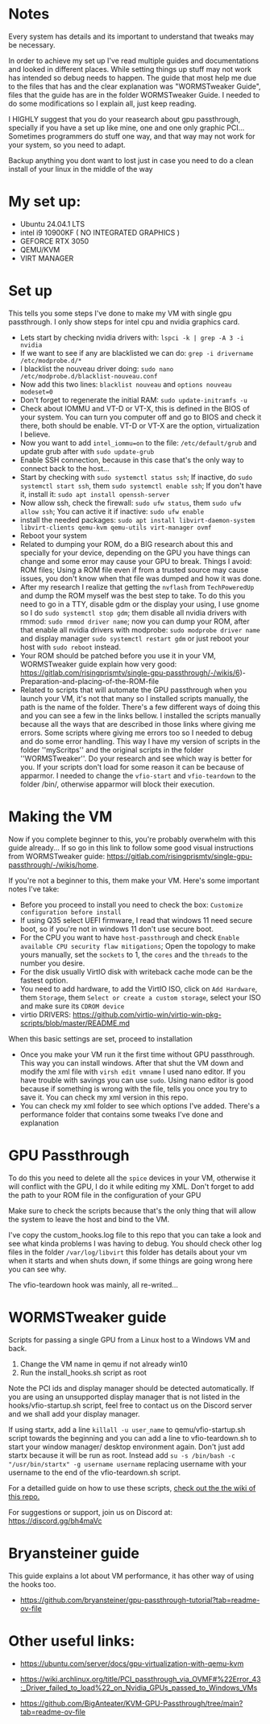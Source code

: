 # Notes

Every system has details and its important to understand that tweaks may be necessary.

In order to achieve my set up I've read multiple guides and documentations and looked in different places. While setting things up stuff may not work has intended so debug needs to happen. The guide that most help me due to the files that has and the clear explanation was "WORMSTweaker Guide", files that the guide has are in the folder WORMSTweaker Guide. I needed to do some modifications so I explain all, just keep reading.

I HIGHLY suggest that you do your reasearch about gpu passthrough, specially if you have a set up like mine, one and one only graphic PCI... Sometimes programmers do stuff one way, and that way may not work for your system, so you need to adapt.

Backup anything you dont want to lost just in case you need to do a clean install of your linux in the middle of the way

# My set up:
- Ubuntu 24.04.1 LTS
- intel i9 10900KF ( NO INTEGRATED GRAPHICS )
- GEFORCE RTX 3050
- QEMU/KVM
- VIRT MANAGER

# Set up

This tells you some steps I've done to make my VM with single gpu passthrough. I only show steps for intel cpu and nvidia graphics card.

- Lets start by checking nvidia drivers with: `lspci -k | grep -A 3 -i nvidia`
- If we want to see if any are blacklisted we can do: `grep -i drivername /etc/modprobe.d/*`
- I blacklist the nouveau driver doing: `sudo nano /etc/modprobe.d/blacklist-nouveau.conf`
- Now add this two lines: `blacklist nouveau` and `options nouveau modeset=0`
- Don't forget to regenerate the initial RAM: `sudo update-initramfs -u`
- Check about IOMMU and VT-D or VT-X, this is defined in the BIOS of your system. You can turn you computer off and go to BIOS and check it there, both should be enable. VT-D or VT-X are the option, virtualization I believe.
- Now you want to add `intel_iommu=on` to the file: `/etc/default/grub` and update grub after with `sudo update-grub`
- Enable SSH connection, because in this case that's the only way to connect back to the host...
- Start by checking with `sudo systemctl status ssh`; If inactive, do `sudo systemctl start ssh`, them `sudo systemctl enable ssh`; If you don't have it, install it: `sudo apt install openssh-server`
- Now allow ssh, check the firewall: `sudo ufw status`, them `sudo ufw allow ssh`; You can active it if inactive: `sudo ufw enable`
- install the needed packages: `sudo apt install libvirt-daemon-system libvirt-clients qemu-kvm qemu-utils virt-manager ovmf`
- Reboot your system
- Related to dumping your ROM, do a BIG research about this and specially for your device, depending on the GPU you have things can change and some error may cause your GPU to break. Things I avoid: ROM files; Using a ROM file even if from a trusted source may cause issues, you don't know when that file was dumped and how it was done.
- After my research I realize that getting the `nvflash` from `TechPoweredUp` and dump the ROM myself was the best step to take. To do this you need to go in a TTY, disable gdm or the display your using, I use gnome so I do `sudo systemctl stop gdm`; them disable all nvidia drivers with rmmod: `sudo rmmod driver name`; now you can dump your ROM, after that enable all nvidia drivers with modprobe: `sudo modprobe driver name` and display manager `sudo systemctl restart gdm` or just reboot your host with `sudo reboot` instead.
- Your ROM should be patched before you use it in your VM, WORMSTweaker guide explain how very good: https://gitlab.com/risingprismtv/single-gpu-passthrough/-/wikis/6)-Preparation-and-placing-of-the-ROM-file
- Related to scripts that will automate the GPU passthrough when you launch your VM, it's not that many so I installed scripts manually, the path is the name of the folder. There's a few different ways of doing this and you can see a few in the links bellow. I installed the scripts manually because all the ways that are described in those links where giving me errors. Some scripts where giving me errors too so I needed to debug and do some error handling. This way I have my version of scripts in the folder ''myScritps'' and the original scripts in the folder ''WORMSTweaker''. Do your research and see which way is better for you. If your scripts don't load for some reason it can be because of apparmor. I needed to change the `vfio-start` and `vfio-teardown` to the folder /bin/, otherwise apparmor will block their execution.

# Making the VM

Now if you complete beginner to this, you're probably overwhelm with this guide already... If so go in this link to follow some good visual instructions from WORMSTweaker guide: https://gitlab.com/risingprismtv/single-gpu-passthrough/-/wikis/home. 

If you're not a beginner to this, them make your VM. Here's some important notes I've take:

- Before you proceed to install you need to check the box: `Customize configuration before install`
- If using Q35 select UEFI firmware, I read that windows 11 need secure boot, so if you're not in windows 11 don't use secure boot.
- For the CPU you want to have `host-passthrough` and check `Enable available CPU security flaw mitigations`; Open the topology to make yours manually, set the `sockets` to 1, the `cores` and the `threads` to the number you desire. 
- For the disk usually VirtIO disk with writeback cache mode can be the fastest option.
- You need to add hardware, to add the VirtIO ISO, click on `Add Hardware`, them `Storage`, them `Select or create a custom storage`, select your ISO and make sure its `CDROM device`
- virtio DRIVERS: https://github.com/virtio-win/virtio-win-pkg-scripts/blob/master/README.md

When this basic settings are set, proceed to installation

- Once you make your VM run it the first time without GPU passthrough. This way you can install windows. After that shut the VM down and modify the xml file with `virsh edit vmname` I used nano editor. If you have trouble with savings you can use `sudo`. Using nano editor is good because if something is wrong with the file, tells you once you try to save it. You can check my xml version in this repo.
- You can check my xml folder to see which options I've added. There's a performance folder that contains some tweaks I've done and explanation

# GPU Passthrough

To do this you need to delete all the `spice` devices in your VM, otherwise it will conflict with the GPU, I do it while editing my XML. Don't forget to add the path to your ROM file in the configuration of your GPU

Make sure to check the scripts because that's the only thing that will allow the system to leave the host and bind to the VM.

I've copy the custom_hooks.log file to this repo that you can take a look and see what kinda problems I was having to debug. You should check other log files in the folder `/var/log/libvirt` this folder has details about your vm when it starts and when shuts down, if some things are going wrong here you can see why.

The vfio-teardown hook was mainly, all re-writed...

# WORMSTweaker guide

Scripts for passing a single GPU from a Linux host to a Windows VM and back.

1. Change the VM name in qemu if not already win10
2. Run the install_hooks.sh script as root

Note the PCI ids and display manager should be detected automatically. If you are using an unsupported display manager that is not listed in the hooks/vfio-startup.sh script, feel free to contact us on the Discord server and we shall add your display manager.

If using startx, add a line `killall -u user_name` to qemu/vfio-startup.sh script towards the beginning and you can add a line to vfio-teardown.sh to start your window manager/ desktop environment again. Don't just add startx because it will be run as root. Instead add `su -s /bin/bash -c "/usr/bin/startx" -g username username` replacing username with your username to the end of the vfio-teardown.sh script.

For a detailled guide on how to use these scripts, [check out the the wiki of this repo.](https://gitlab.com/risingprismtv/single-gpu-passthrough/-/wikis/home)

For suggestions or support, join us on Discord at: https://discord.gg/bh4maVc

# Bryansteiner guide

This guide explains a lot about VM performance, it has other way of using the hooks too.

- https://github.com/bryansteiner/gpu-passthrough-tutorial?tab=readme-ov-file

# Other useful links:
- https://ubuntu.com/server/docs/gpu-virtualization-with-qemu-kvm

- https://wiki.archlinux.org/title/PCI_passthrough_via_OVMF#%22Error_43:_Driver_failed_to_load%22_on_Nvidia_GPUs_passed_to_Windows_VMs

- https://github.com/BigAnteater/KVM-GPU-Passthrough/tree/main?tab=readme-ov-file


